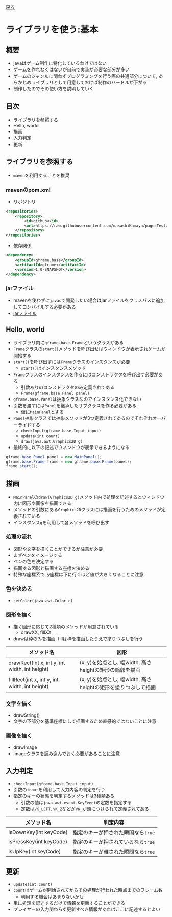 [戻る](java_game.md)

# ライブラリを使う:基本

## 概要
- javaはゲーム制作に特化しているわけではない
- ゲームを作れなくはないが自前で実装が必要な部分が多い
- ゲームのジャンルに問わずプログラミングを行う際の共通部分について, あらかじめライブラリとして用意しておけば制作のハードルが下がる
- 制作したのでその使い方を説明していく

## 目次
- ライブラリを参照する
- Hello, world
- 描画
- 入力判定
- 更新

## ライブラリを参照する
- `maven`を利用することを推奨

### mavenのpom.xml
- リポジトリ

```xml
<repositories>
	<repository>
		<id>github</id>
		<url>https://raw.githubusercontent.com/masashiKamaya/pagesTest/master/</url>
	</repository>
</repositories>
```

- 依存関係

```xml
<dependency>
	<groupId>gframe.base</groupId>
	<artifactId>gframe</artifactId>
	<version>1.0-SNAPSHOT</version>
</dependency>
```

### jarファイル
- mavenを使わずに`javac`で開発したい場合はjarファイルをクラスパスに追加してコンパイルする必要がある
- [jarファイル](https://raw.githubusercontent.com/masashiKamaya/pagesTest/master/gframe/base/gframe/1.0-SNAPSHOT/gframe-1.0-20240815.070655-1.jar)

## Hello, world
- ライブラリ内に`gframe.base.Frame`というクラスがある
- `Frame`クラスの`start()`メソッドを呼び出せばウィンドウが表示されゲームが開始する
- `start()`を呼び出すには`Frame`クラスのインスタンスが必要
	- `start()`はインスタンスメソッド
- `Frame`クラスのインスタンスを作るにはコンストラクタを呼び出す必要がある
	- 引数ありのコンストラクタのみ定義されてある
	- `Frame(gframe.base.Panel panel)`
- `gframe.base.Panel`は抽象クラスなのでインスタンス化できない
- 引数を渡すには`Panel`を継承したサブクラスを作る必要がある
	- 仮に`MainPanel`とする
- `Panel`抽象クラスでは抽象メソッドが3つ定義されてあるのでそれぞれオーバーライドする
	- `checkInput(gframe.base.Input input)`
	- `update(int count)`
	- `draw(java.awt.Graphics2D g)`
- 最終的に以下の記述でウィンドウが表示できるようになる
```java
gframe.base.Panel panel = new MainPanel();
gframe.base.Frame frame = new gframe.base.Frame(panel);
frame.start();
```

## 描画
- `MainPanel`の`draw(Graphics2D g)`メソッド内で処理を記述するとウィンドウ内に図形や画像を描画できる
- メソッドの引数にある`Graphics2D`クラスには描画を行うためのメソッドが定義されている
- インスタンス`g`を利用して各メソッドを呼び出す

### 処理の流れ
- 図形や文字を描くことができるが注意が必要
- まずペンをイメージする
- ペンの色を決定する
- 描画する図形と描画する座標を決める
- 特殊な座標系で, y座標は下に行くほど値が大きくなることに注意

### 色を決める
- `setColor(java.awt.Color c)`

### 図形を描く
- 描く図形に応じて2種類のメソッドが用意されている
	- drawXX, fillXX
- drawは枠のみを描画, fillは枠を描画したうえで塗りつぶしを行う

メソッド名 | 図形
--- | ---
drawRect(int x, int y, int width, int height) | (x, y)を始点とし, 幅width, 高さheightの矩形の輪郭を描画
fillRect(int x, int y, int width, int height) | (x, y)を始点とし, 幅width, 高さheightの矩形を塗りつぶして描画

### 文字を描く
- drawString()
- 文字の下部分を基準座標にして描画するため直感的ではないことに注意

### 画像を描く
- drawImage
- Imageクラスを読み込んでおく必要があることに注意

## 入力判定
- `checkInput(gframe.base.Input input)`
- 引数の`input`を利用して入力内容の判定を行う
- 指定のキーの状態を判定するメソッドは3種類ある
	- 引数の値は`java.awt.event.KeyEvent`の定数を指定する
	- 定数は`VK_LEFT`, `VK_Z`などが`VK_`が頭につけられて定義されてある

メソッド名 | 判定内容
--- | ---
isDownKey(int keyCode) | 指定のキーが押された瞬間なら`true`
isPressKey(int keyCode) | 指定のキーが押されているなら`true`
isUpKey(int keyCode) | 指定のキーが離された瞬間なら`true`


## 更新
- `update(int count)`
- `count`はゲームが開始されてからその処理が行われた時点までのフレーム数
	- 利用する機会はあまりないかも
- 単に処理を記述するだけで情報を更新することができる
- プレイヤーの入力関わらず更新すべき情報があればここに記述するとよい
